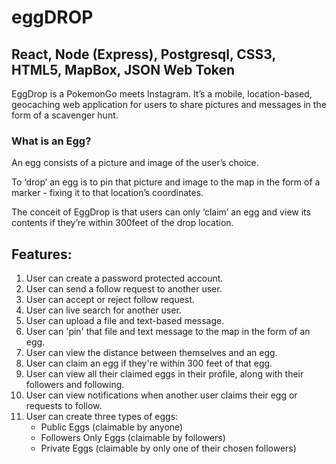 # eggDROP

## React, Node (Express), Postgresql, CSS3, HTML5, MapBox, JSON Web Token

EggDrop is a PokemonGo meets Instagram. It’s a mobile, location-based, geocaching web application for users to share pictures and messages in the form of a scavenger hunt. 

### What is an Egg? 

An egg consists of a picture and image of the user’s choice. 

To ‘drop’ an egg is to pin that picture and image to the map in the form of a marker - fixing it to that location’s coordinates. 

The conceit of EggDrop is that users can only ‘claim’ an egg and view its contents if they’re within 300feet of the drop location. 

## Features:

1. User can create a password protected account. 
2. User can send a follow request to another user. 
3. User can accept or reject follow request. 
4. User can live search for another user. 
5. User can upload a file and text-based message. 
6. User can 'pin' that file and text message to the map in the form of an egg. 
7. User can view the distance between themselves and an egg. 
8. User can claim an egg if they're within 300 feet of that egg. 
9. User can view all their claimed eggs in their profile, along with their followers and following. 
10. User can view notifications when another user claims their egg or requests to follow.
11. User can create three types of eggs: 
    - Public Eggs (claimable by anyone)
    - Followers Only Eggs (claimable by followers)
    - Private Eggs (claimable by only one of their chosen followers)



